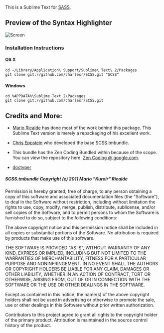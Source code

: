 This is a Sublime Text for [SASS](http://sass-lang.com/). 


## Preview of the Syntax Highlighter

![Screen](http://i.imgur.com/QF91q.png)

### Installation Instructions

#### OS X
    cd ~/Library/Application\ Support/Sublime\ Text\ 2/Packages
    git clone git://github.com/charlesr/SCSS.git "SCSS"
#### Windows
    cd %APPDATA%\Sublime Text 2\Packages
    git clone git://github.com/charlesr/SCSS.git

## Credits and More:

- [Mario Ricalde](http://github.com/kuroir) has done most of the work behind this package. This Sublime Text version is merely a repackaging of his excellent work.

- [Chris Eppstein](http://github.com/chriseppstein) who developed the base SCSS.tmbundle.

- This bundle has the Zen Coding Bundled within because of the scope. You can view the repository here: [Zen Coding @ google.com](http://code.google.com/p/zen-coding/).

- [doctyper](http://github.com/doctyper) 

##### SCSS.tmbundle Copyright (c) 2011 Mario "Kuroir" Ricalde

Permission is hereby granted, free of charge, to any person obtaining a copy of this software and associated documentation files (the "Software"), to deal in the Software without restriction, including without limitation the rights to use, copy, modify, merge, publish, distribute, sublicense, and/or sell copies of the Software, and to permit persons to whom the Software is furnished to do so, subject to the following conditions:

The above copyright notice and this permission notice shall be included in all copies or substantial portions of the Software. No attribution is required by products that make use of this software.

THE SOFTWARE IS PROVIDED "AS IS", WITHOUT WARRANTY OF ANY KIND, EXPRESS OR IMPLIED, INCLUDING BUT NOT LIMITED TO THE WARRANTIES OF MERCHANTABILITY, FITNESS FOR A PARTICULAR PURPOSE AND NONINFRINGEMENT. IN NO EVENT SHALL THE AUTHORS OR COPYRIGHT HOLDERS BE LIABLE FOR ANY CLAIM, DAMAGES OR OTHER LIABILITY, WHETHER IN AN ACTION OF CONTRACT, TORT OR OTHERWISE, ARISING FROM, OUT OF OR IN CONNECTION WITH THE SOFTWARE OR THE USE OR OTHER DEALINGS IN THE SOFTWARE.

Except as contained in this notice, the name(s) of the above copyright holders shall not be used in advertising or otherwise to promote the sale, use or other dealings in this Software without prior written authorization.

Contributors to this project agree to grant all rights to the copyright holder of the primary product. Attribution is maintained in the source control history of the product.
